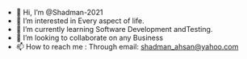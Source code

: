 - 👋 Hi, I’m @Shadman-2021
- 👀 I’m interested in Every aspect of life.
- 🌱 I’m currently learning Software Development andTesting.
- 💞️ I’m looking to collaborate on any Business 
- 📫 How to reach me : Through email: shadman_ahsan@yahoo.com

<!---
Shadman-2021/Shadman-2021 is a ✨ special ✨ repository because its `README.md` (this file) appears on your GitHub profile.
You can click the Preview link to take a look at your changes.
--->
